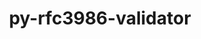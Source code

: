 ---
title: "py-rfc3986-validator"
layout: cache
categories: [package, develop]
meta: {"compilers": ["gcc@=11.1.0", "gcc@=11.4.0", "gcc@=9.4.0", "oneapi@=2024.2.1"], "num_specs": 46, "num_specs_by_stack": {"data-vis-sdk": 5, "e4s": 8, "e4s-neoverse-v2": 10, "e4s-neoverse_v1": 6, "e4s-oneapi": 15, "e4s-power": 2, "root": 46}, "oss": ["ubuntu20.04", "ubuntu22.04"], "platforms": ["linux"], "stacks": ["data-vis-sdk", "e4s", "e4s-neoverse-v2", "e4s-neoverse_v1", "e4s-oneapi", "e4s-power", "root"], "targets": ["neoverse_v1", "neoverse_v2", "ppc64le", "x86_64_v3"], "versions": ["0.1.1"]}
spec_details: [{"compiler": "gcc@=11.4.0", "hash": "25k7akfvmtn7dogishrwqr7oyiiuedzy", "os": "ubuntu22.04", "platform": "linux", "size": "-", "stacks": ["e4s", "root"], "target": "x86_64_v3", "variants": ["build_system=python_pip"], "versions": ["0.1.1"]}, {"compiler": "oneapi@=2024.2.1", "hash": "2vzrwc3px5pq5ib275saytujhwg7ubpv", "os": "ubuntu22.04", "platform": "linux", "size": "-", "stacks": ["e4s-oneapi", "root"], "target": "x86_64_v3", "variants": ["build_system=python_pip"], "versions": ["0.1.1"]}, {"compiler": "gcc@=11.4.0", "hash": "2xibdyyvkxnup243dcgsblzhbcmylkpn", "os": "ubuntu22.04", "platform": "linux", "size": "-", "stacks": ["e4s-neoverse_v1", "root"], "target": "neoverse_v1", "variants": ["build_system=python_pip"], "versions": ["0.1.1"]}, {"compiler": "gcc@=11.4.0", "hash": "3avxgv5mzblosqkmyfxnzadacyhid3iu", "os": "ubuntu22.04", "platform": "linux", "size": "-", "stacks": ["e4s-neoverse-v2", "root"], "target": "neoverse_v2", "variants": ["build_system=python_pip"], "versions": ["0.1.1"]}, {"compiler": "gcc@=11.4.0", "hash": "3naoupoorrmmdnew4xxdynhu2l5olg2x", "os": "ubuntu22.04", "platform": "linux", "size": "-", "stacks": ["e4s", "root"], "target": "x86_64_v3", "variants": ["build_system=python_pip"], "versions": ["0.1.1"]}, {"compiler": "gcc@=11.1.0", "hash": "3tsanqdkbe6hhmpiq4bs7jmgytdfqfzf", "os": "ubuntu20.04", "platform": "linux", "size": "-", "stacks": ["data-vis-sdk", "root"], "target": "x86_64_v3", "variants": ["build_system=python_pip"], "versions": ["0.1.1"]}, {"compiler": "oneapi@=2024.2.1", "hash": "53dgczki5g5rdfezdipbhrbnra4z4bfl", "os": "ubuntu22.04", "platform": "linux", "size": "-", "stacks": ["e4s-oneapi", "root"], "target": "x86_64_v3", "variants": ["build_system=python_pip"], "versions": ["0.1.1"]}, {"compiler": "gcc@=11.4.0", "hash": "5agah7qdermelnalsiolgm5ge4sn2ryh", "os": "ubuntu22.04", "platform": "linux", "size": "-", "stacks": ["e4s", "root"], "target": "x86_64_v3", "variants": ["build_system=python_pip"], "versions": ["0.1.1"]}, {"compiler": "gcc@=11.1.0", "hash": "5nf5ac6qswssjl7aqjv6z2ztcexvj3av", "os": "ubuntu20.04", "platform": "linux", "size": "-", "stacks": ["data-vis-sdk", "root"], "target": "x86_64_v3", "variants": ["build_system=python_pip"], "versions": ["0.1.1"]}, {"compiler": "oneapi@=2024.2.1", "hash": "5nh27gguw7e4y57v7pk2tkfepxgph3xj", "os": "ubuntu22.04", "platform": "linux", "size": "-", "stacks": ["e4s-oneapi", "root"], "target": "x86_64_v3", "variants": ["build_system=python_pip"], "versions": ["0.1.1"]}, {"compiler": "gcc@=11.4.0", "hash": "a5kvhzlqfdrs75eqvbhuwfkexjkeranc", "os": "ubuntu22.04", "platform": "linux", "size": "-", "stacks": ["e4s-neoverse-v2", "root"], "target": "neoverse_v2", "variants": ["build_system=python_pip"], "versions": ["0.1.1"]}, {"compiler": "oneapi@=2024.2.1", "hash": "ekbz4mgbmydlsr6y33b7uthbxcwm4zu2", "os": "ubuntu22.04", "platform": "linux", "size": "-", "stacks": ["e4s-oneapi", "root"], "target": "x86_64_v3", "variants": ["build_system=python_pip"], "versions": ["0.1.1"]}, {"compiler": "oneapi@=2024.2.1", "hash": "ezr4f5nwsm7pc36ntfamxgoplhammqkh", "os": "ubuntu22.04", "platform": "linux", "size": "-", "stacks": ["e4s-oneapi", "root"], "target": "x86_64_v3", "variants": ["build_system=python_pip"], "versions": ["0.1.1"]}, {"compiler": "gcc@=9.4.0", "hash": "fd4debfcjqo5753ue46k6c32xexjx7vx", "os": "ubuntu20.04", "platform": "linux", "size": "-", "stacks": ["e4s-power", "root"], "target": "ppc64le", "variants": ["build_system=python_pip"], "versions": ["0.1.1"]}, {"compiler": "gcc@=11.1.0", "hash": "fi2x3e6t2g33uiehbs5mggh4zmtxx6sw", "os": "ubuntu20.04", "platform": "linux", "size": "-", "stacks": ["data-vis-sdk", "root"], "target": "x86_64_v3", "variants": ["build_system=python_pip"], "versions": ["0.1.1"]}, {"compiler": "gcc@=11.4.0", "hash": "foweivmhja2hl4hujnbg23iasl4nt4la", "os": "ubuntu22.04", "platform": "linux", "size": "-", "stacks": ["e4s-neoverse_v1", "root"], "target": "neoverse_v1", "variants": ["build_system=python_pip"], "versions": ["0.1.1"]}, {"compiler": "gcc@=11.4.0", "hash": "gdq55q4tqf6ueu3urnhgg7lajcdjjrl2", "os": "ubuntu22.04", "platform": "linux", "size": "-", "stacks": ["e4s", "root"], "target": "x86_64_v3", "variants": ["build_system=python_pip"], "versions": ["0.1.1"]}, {"compiler": "oneapi@=2024.2.1", "hash": "ggcuffj47k3agjbmli4k4tfw437eu6vv", "os": "ubuntu22.04", "platform": "linux", "size": "-", "stacks": ["e4s-oneapi", "root"], "target": "x86_64_v3", "variants": ["build_system=python_pip"], "versions": ["0.1.1"]}, {"compiler": "oneapi@=2024.2.1", "hash": "gpfreejommclgnry2tvctr66khkfyksh", "os": "ubuntu22.04", "platform": "linux", "size": "-", "stacks": ["e4s-oneapi", "root"], "target": "x86_64_v3", "variants": ["build_system=python_pip"], "versions": ["0.1.1"]}, {"compiler": "gcc@=11.1.0", "hash": "iqbsf3ooh5qgkyjl45lr7mcdbwlbbobu", "os": "ubuntu20.04", "platform": "linux", "size": "-", "stacks": ["data-vis-sdk", "root"], "target": "x86_64_v3", "variants": ["build_system=python_pip"], "versions": ["0.1.1"]}, {"compiler": "gcc@=11.4.0", "hash": "jdn2wgiw6cghydsvyifwlnfy5btcjfo2", "os": "ubuntu22.04", "platform": "linux", "size": "-", "stacks": ["e4s-neoverse-v2", "root"], "target": "neoverse_v2", "variants": ["build_system=python_pip"], "versions": ["0.1.1"]}, {"compiler": "oneapi@=2024.2.1", "hash": "jiykhkyb72pcigemtrwjlltsenytcgco", "os": "ubuntu22.04", "platform": "linux", "size": "-", "stacks": ["e4s-oneapi", "root"], "target": "x86_64_v3", "variants": ["build_system=python_pip"], "versions": ["0.1.1"]}, {"compiler": "gcc@=11.4.0", "hash": "kbxwyyfo2zunxrziocqidl45l7asyavs", "os": "ubuntu22.04", "platform": "linux", "size": "-", "stacks": ["e4s-neoverse-v2", "root"], "target": "neoverse_v2", "variants": ["build_system=python_pip"], "versions": ["0.1.1"]}, {"compiler": "gcc@=11.4.0", "hash": "l26j7yvumni2fdxud6vycdboqpsnm3io", "os": "ubuntu22.04", "platform": "linux", "size": "-", "stacks": ["e4s-neoverse_v1", "root"], "target": "neoverse_v1", "variants": ["build_system=python_pip"], "versions": ["0.1.1"]}, {"compiler": "gcc@=11.4.0", "hash": "lc6d6n7qsgl6vpprqcjhjnemt4diw62o", "os": "ubuntu22.04", "platform": "linux", "size": "-", "stacks": ["e4s-neoverse_v1", "root"], "target": "neoverse_v1", "variants": ["build_system=python_pip"], "versions": ["0.1.1"]}, {"compiler": "gcc@=11.4.0", "hash": "lmceswfecru3bwlbduivisfqqfffqrud", "os": "ubuntu22.04", "platform": "linux", "size": "-", "stacks": ["e4s-neoverse-v2", "root"], "target": "neoverse_v2", "variants": ["build_system=python_pip"], "versions": ["0.1.1"]}, {"compiler": "oneapi@=2024.2.1", "hash": "mxqj754j56rcrpg22lrx5p6y6su6fb2i", "os": "ubuntu22.04", "platform": "linux", "size": "-", "stacks": ["e4s-oneapi", "root"], "target": "x86_64_v3", "variants": ["build_system=python_pip"], "versions": ["0.1.1"]}, {"compiler": "gcc@=11.4.0", "hash": "nregifonn7if3iq2ln4vhwup42zfk4to", "os": "ubuntu22.04", "platform": "linux", "size": "-", "stacks": ["e4s", "root"], "target": "x86_64_v3", "variants": ["build_system=python_pip"], "versions": ["0.1.1"]}, {"compiler": "gcc@=11.4.0", "hash": "nyprg4wwywobb3vdkj32rbbczuvj7ydm", "os": "ubuntu22.04", "platform": "linux", "size": "-", "stacks": ["e4s-neoverse_v1", "root"], "target": "neoverse_v1", "variants": ["build_system=python_pip"], "versions": ["0.1.1"]}, {"compiler": "oneapi@=2024.2.1", "hash": "q35rw5eupjlc4fnqkjaw2zab5durcdcd", "os": "ubuntu22.04", "platform": "linux", "size": "-", "stacks": ["e4s-oneapi", "root"], "target": "x86_64_v3", "variants": ["build_system=python_pip"], "versions": ["0.1.1"]}, {"compiler": "oneapi@=2024.2.1", "hash": "q64jds7fqhitdmba5pka2d3zljbspr72", "os": "ubuntu22.04", "platform": "linux", "size": "-", "stacks": ["e4s-oneapi", "root"], "target": "x86_64_v3", "variants": ["build_system=python_pip"], "versions": ["0.1.1"]}, {"compiler": "gcc@=11.4.0", "hash": "qqluvjsgnnrpprltyvah4qrticdvdv2f", "os": "ubuntu22.04", "platform": "linux", "size": "-", "stacks": ["e4s", "root"], "target": "x86_64_v3", "variants": ["build_system=python_pip"], "versions": ["0.1.1"]}, {"compiler": "gcc@=9.4.0", "hash": "sgytij7upeol4j5z2kchdjxvvrpyrbbt", "os": "ubuntu20.04", "platform": "linux", "size": "-", "stacks": ["e4s-power", "root"], "target": "ppc64le", "variants": ["build_system=python_pip"], "versions": ["0.1.1"]}, {"compiler": "oneapi@=2024.2.1", "hash": "tzolfrkyb77y3mupgmtlotq5ptlpm6yr", "os": "ubuntu22.04", "platform": "linux", "size": "-", "stacks": ["e4s-oneapi", "root"], "target": "x86_64_v3", "variants": ["build_system=python_pip"], "versions": ["0.1.1"]}, {"compiler": "gcc@=11.4.0", "hash": "ucvdnkfh5hdxs2b67kbhsmvplklqk2r7", "os": "ubuntu22.04", "platform": "linux", "size": "-", "stacks": ["e4s-neoverse-v2", "root"], "target": "neoverse_v2", "variants": ["build_system=python_pip"], "versions": ["0.1.1"]}, {"compiler": "oneapi@=2024.2.1", "hash": "ueu4flanlklx7mgm67fokg3mtoemf4ro", "os": "ubuntu22.04", "platform": "linux", "size": "-", "stacks": ["e4s-oneapi", "root"], "target": "x86_64_v3", "variants": ["build_system=python_pip"], "versions": ["0.1.1"]}, {"compiler": "oneapi@=2024.2.1", "hash": "ukn4rsfeajsbhs3pozvutat5ioa62slo", "os": "ubuntu22.04", "platform": "linux", "size": "-", "stacks": ["e4s-oneapi", "root"], "target": "x86_64_v3", "variants": ["build_system=python_pip"], "versions": ["0.1.1"]}, {"compiler": "gcc@=11.1.0", "hash": "uu4j2oketojk7m2xxjtb5xtp6obn42x2", "os": "ubuntu20.04", "platform": "linux", "size": "-", "stacks": ["data-vis-sdk", "root"], "target": "x86_64_v3", "variants": ["build_system=python_pip"], "versions": ["0.1.1"]}, {"compiler": "gcc@=11.4.0", "hash": "v2kjh64nfkxlxfubewnub7u2ltz473is", "os": "ubuntu22.04", "platform": "linux", "size": "-", "stacks": ["e4s", "root"], "target": "x86_64_v3", "variants": ["build_system=python_pip"], "versions": ["0.1.1"]}, {"compiler": "gcc@=11.4.0", "hash": "wokmcepkdb2yck75ym222w2sjdzf6ci4", "os": "ubuntu22.04", "platform": "linux", "size": "-", "stacks": ["e4s-neoverse-v2", "root"], "target": "neoverse_v2", "variants": ["build_system=python_pip"], "versions": ["0.1.1"]}, {"compiler": "gcc@=11.4.0", "hash": "x45vksyfaogfks7olqnbteutkevade4k", "os": "ubuntu22.04", "platform": "linux", "size": "-", "stacks": ["e4s-neoverse-v2", "root"], "target": "neoverse_v2", "variants": ["build_system=python_pip"], "versions": ["0.1.1"]}, {"compiler": "oneapi@=2024.2.1", "hash": "xdcpk7pjctmrdlkywg4tv72po6w5ngq7", "os": "ubuntu22.04", "platform": "linux", "size": "-", "stacks": ["e4s-oneapi", "root"], "target": "x86_64_v3", "variants": ["build_system=python_pip"], "versions": ["0.1.1"]}, {"compiler": "gcc@=11.4.0", "hash": "ybyferqytwjvczwjr4yzgms5pfjkrob3", "os": "ubuntu22.04", "platform": "linux", "size": "-", "stacks": ["e4s", "root"], "target": "x86_64_v3", "variants": ["build_system=python_pip"], "versions": ["0.1.1"]}, {"compiler": "gcc@=11.4.0", "hash": "yjsz7fhsfqhwtvvyrjdzxynbk2q6rvzt", "os": "ubuntu22.04", "platform": "linux", "size": "-", "stacks": ["e4s-neoverse-v2", "root"], "target": "neoverse_v2", "variants": ["build_system=python_pip"], "versions": ["0.1.1"]}, {"compiler": "gcc@=11.4.0", "hash": "ytka7bce22yddd4c6anxe5qw4loyezri", "os": "ubuntu22.04", "platform": "linux", "size": "-", "stacks": ["e4s-neoverse_v1", "root"], "target": "neoverse_v1", "variants": ["build_system=python_pip"], "versions": ["0.1.1"]}, {"compiler": "gcc@=11.4.0", "hash": "zqgebezjm72z76rk3fh5elqumigq22hg", "os": "ubuntu22.04", "platform": "linux", "size": "-", "stacks": ["e4s-neoverse-v2", "root"], "target": "neoverse_v2", "variants": ["build_system=python_pip"], "versions": ["0.1.1"]}]
---